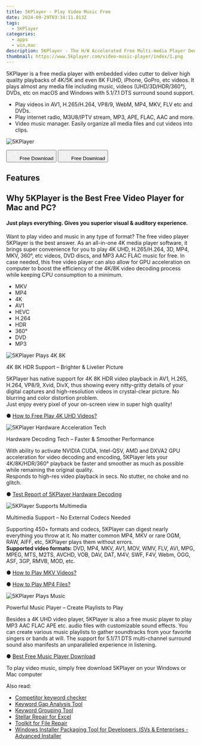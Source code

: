 ```yaml
---
title: 5KPlayer - Play Video Music Free
date: 2024-09-29T03:34:11.813Z
tags: 
  - 5KPlayer
categories: 
  - apps
  - win,mac
description: 5KPlayer - The H/W Accelerated Free Multi-media Player Dedicated in 4K Ultra HD Playback & Cut
thumbnail: https://www.5kplayer.com/video-music-player/index/1.png
---
```


5KPlayer is a free media player with embedded video cutter to deliver high quality playbacks of 4K/5K and even 8K FUHD, iPhone, GoPro, etc videos. It plays almost any media file including music, videos (UHD/3D/HDR/360°), DVDs, etc on macOS and Windows with 5.1/7.1 DTS surround sound support.

- Play videos in AV1, H.265/H.264, VP8/9, WebM, MP4, MKV, FLV etc and DVDs.
- Play internet radio, M3U8/IPTV stream, MP3, APE, FLAC, AAC and more.
- Video music manager. Easily organize all media files and cut videos into clips.

![5KPlayer](https://www.5kplayer.com/img/div03-logo-eighteen.png)

<div class="mx-auto flex items-center justify-center space-x-4">
  <button 
  onclick="javascript:window.open('https://www.5kplayer.com/download/5kplayer-setup.dmg', '_blank');void(0);"
  class="flex flex-row font-bold rounded-lg text-lg w-48 h-16 bg-[#FF8014] text-[#ffffff] items-center justify-center p-2">
    <svg width="24px" height="24px" viewBox="0 0 24 24" xmlns="http://www.w3.org/2000/svg" color="#ffffff" fill="none" stroke="currentColor" stroke-width="3" stroke-linecap="round" stroke-linejoin="round"><path d="M16 2C16.3632 4.17921 14.0879 5.83084 12.8158 6.57142C12.4406 6.78988 12.0172 6.5117 12.0819 6.08234C12.2993 4.63878 13.0941 2.00008 16 2Z" stroke="#f8f7f7" stroke-width="1.5"></path><path d="M9 6.5C9.89676 6.5 10.6905 6.69941 11.2945 6.92013C12.0563 7.19855 12.9437 7.19854 13.7055 6.92012C14.3094 6.6994 15.1032 6.5 15.9999 6.5C17.0852 6.5 18.4649 7.08889 19.4999 8.26666C16 11 17 15.5 20.269 16.6916C19.2253 19.5592 17.2413 21.5 15.4999 21.5C13.9999 21.5 14 20.8 12.5 20.8C11 20.8 11 21.5 9.5 21.5C7 21.5 4 17.5 4 12.5C4 8.5 7 6.5 9 6.5Z" stroke="#f8f7f7" stroke-width="1.5"></path></svg>    
    <span class="font-medium mx-auto">Free Download</span>  
  </button>
  <button 
  onclick="javascript:window.open('https://www.5kplayer.com/download/5kplayer-setup.exe', '_blank');void(0);"
  class="flex flex-row font-bold rounded-lg text-lg w-48 h-16 bg-[#FF8014] text-[#ffffff] items-center justify-center p-2">
    <svg width="24px" height="24px" viewBox="0 0 24 24" xmlns="http://www.w3.org/2000/svg" color="#ffffff" fill="none" stroke="currentColor" stroke-width="3" stroke-linecap="round" stroke-linejoin="round"><path d="M4 16.9865V7.01353C4 6.71792 4.21531 6.46636 4.50737 6.42072L19.3074 4.10822C19.6713 4.05137 20 4.33273 20 4.70103V19.299C20 19.6673 19.6713 19.9486 19.3074 19.8918L4.50737 17.5793C4.21531 17.5336 4 17.2821 4 16.9865Z" stroke="#f8f7f7" stroke-width="1.5"></path><path d="M4 12H20" stroke="#f8f7f7" stroke-width="1.5"></path><path d="M10.5 5.5V18.5" stroke="#f8f7f7" stroke-width="1.5"></path></svg>
    <span class="font-medium mx-auto">Free Download</span>  
  </button>
</div>

## Features

## Why 5KPlayer is the Best Free Video Player for Mac and PC?

#### Just plays everything. Gives you superior visual & auditory experience.

Want to play video and music in any type of format? The free video player 5KPlayer is the best answer. As an all-in-one 4K media player software, it brings super convenience for you to play 4K UHD, H.265/H.264, 3D, MP4, MKV, 360°, etc videos, DVD discs, and MP3 AAC FLAC music for free. In case needed, this free video player can also allow for GPU acceleration on computer to boost the efficiency of the 4K/8K video decoding process while keeping CPU consumption to a minimum.

-   MKV
-   MP4
-   4K
-   AV1
-   HEVC
-   H.264
-   HDR
-   360°
-   DVD
-   MP3

![5KPlayer Plays 4K 8K](https://www.5kplayer.com/video-music-player//index/p3.png)

4K 8K HDR Support – Brighter & Livelier Picture

5KPlayer has native support for 4K 8K HDR video playback in AV1, H.265, H.264, VP8/9, Xvid, DivX, thus showing every nitty-gritty details of your digital captures and high-resolution videos in crystal-clear picture. No blurring and color distortion problem.  
Just enjoy every pixel of your on-screen view in super high quality!

● [How to Free Play 4K UHD Videos?](https://www.5kplayer.com/video-music-player/play-4k-uhd-videos.htm)

![5KPlayer Hardware Acceleration Tech](https://www.5kplayer.com/video-music-player//index/p2.png)

Hardware Decoding Tech – Faster & Smoother Performance

With ability to activate NVIDIA CUDA, Intel-QSV, AMD and DXVA2 GPU acceleration for video decoding and encoding, 5KPlayer lets your 4K/8K/HDR/360° playback be faster and smoother as much as possible while remaining the original quality.  
Responds to high-res video playback in secs. No stutter, no choke and no glitch.

● [Test Report of 5KPlayer Hardware Decoding](https://www.5kplayer.com/video-music-player/paper-hardware-acceleration-vs-software-decoding.htm)

![5KPlayer Supports Multimedia](https://www.5kplayer.com/video-music-player//index/p1.png)

Multimedia Support – No External Codecs Needed

Supporting 450+ formats and codecs, 5KPlayer can digest nearly everything you throw at it. No matter common MP4, MKV or rare OGM, RAW, AIFF, etc, 5KPlayer plays them without errors.  
**Supported video formats:** DVD, MP4, MKV, AV1, MOV, WMV, FLV, AVI, MPG, MPEG, MTS, M2TS, AVCHD, VOB, DAV, DAT, M4V, SWF, F4V, Webm, OGG, ASF, 3GP, RMVB, MOD, etc.

● [How to Play MKV Videos?](https://www.5kplayer.com/video-music-player/free-mkv-video-player.htm)

● [How to Play MP4 Files?](https://www.5kplayer.com/video-music-player/mp4-player.htm)

![5KPlayer Plays Music](https://www.5kplayer.com/video-music-player//index/p4.png)

Powerful Music Player – Create Playlists to Play

Besides a 4K UHD video player, 5KPlayer is also a free music player to play MP3 AAC FLAC APE etc. audio files with customizable sound effects. You can create various music playlists to gather soundtracks from your favorite singers or bands at will. The support for 5.1/7.1 DTS multi-channel surround sound also manifests an unparalleled experience in listening.

● [Best Free Music Player Download](https://www.5kplayer.com/video-music-player/best-free-music-player.htm)

To play video music, simply free download 5KPlayer on your Windows or Mac computer

<ins class="adsbygoogle"
      style="display:block"
      data-ad-client="ca-pub-7571918770474297"
      data-ad-slot="8358498916"
      data-ad-format="auto"
      data-full-width-responsive="true"></ins>

<span class="atpl-alsoreadstyle">Also read:</span>
<div><ul>
<li><a href="https://tools.techidaily.com/link-assistant/keyword-research/competitor-tool/"><u>Competitor keyword checker</u></a></li>
<li><a href="https://tools.techidaily.com/link-assistant/keyword-research/keyword-gap/"><u>Keyword Gap Analysis Tool</u></a></li>
<li><a href="https://tools.techidaily.com/link-assistant/keyword-research/keyword-grouper/"><u>Keyword Grouping Tool</u></a></li>
<li><a href="https://tools.techidaily.com/stellardata-recovery/repaire-for-excel/"><u>Stellar Repair for Excel</u></a></li>
<li><a href="https://tools.techidaily.com/stellardata-recovery/file-repair-toolkit/"><u>Toolkit for File Repair</u></a></li>
<li><a href="https://tools.techidaily.com/advancedinstaller/"><u>Windows Installer Packaging Tool for Developers, ISVs & Enterprises - Advanced Installer</u></a></li>
</ul></div>

